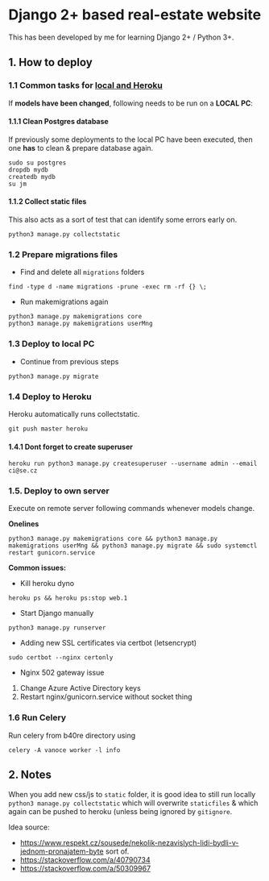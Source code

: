 # Django 2+ based real-estate website

This has been developed by me for learning Django 2+ / Python 3+. 

## 1. How to deploy

### 1.1 Common tasks for <u>local and Heroku</u>

If **models have been changed**, following needs to be run on a **LOCAL PC**:

#### 1.1.1 Clean Postgres database 

If previously some deployments to the local PC have been executed, then one **has** to clean & prepare database again. 

```
sudo su postgres
dropdb mydb
createdb mydb
su jm
```

#### 1.1.2 Collect static files

This also acts as a sort of test that can identify some errors early on.

```
python3 manage.py collectstatic
```

### 1.2 Prepare migrations files

- Find and delete all `migrations` folders

```
find -type d -name migrations -prune -exec rm -rf {} \;
```

- Run makemigrations again

```
python3 manage.py makemigrations core
python3 manage.py makemigrations userMng
```

### 1.3 Deploy to local PC

- Continue from previous steps

```
python3 manage.py migrate
```

### 1.4 Deploy to Heroku

Heroku automatically runs collectstatic.

```
git push master heroku
```

#### 1.4.1 Dont forget to create superuser

```
heroku run python3 manage.py createsuperuser --username admin --email ci@se.cz
```

### 1.5. Deploy to own server

Execute on remote server following commands whenever models change.

**Onelines**

```python3 manage.py makemigrations core && python3 manage.py makemigrations userMng && python3 manage.py migrate && sudo systemctl restart gunicorn.service ```

**Common issues:**

- Kill heroku dyno

```
heroku ps && heroku ps:stop web.1
```

- Start Django manually

```
python3 manage.py runserver
```

- Adding new SSL certificates via certbot (letsencrypt)

```
sudo certbot --nginx certonly
```

- Nginx 502 gateway issue

1. Change Azure Active Directory keys
2. Restart nginx/gunicorn.service without socket thing

### 1.6 Run Celery

Run celery from b40re directory using

```
celery -A vanoce worker -l info
```


## 2. Notes

When you add new css/js to `static` folder, it is good idea to still run locally `python3 manage.py collectstatic` which will overwrite `staticfiles` & which again can be pushed to heroku (unless being ignored by `gitignore`. 

Idea source: 
- <https://www.respekt.cz/sousede/nekolik-nezavislych-lidi-bydli-v-jednom-pronajatem-byte> sort of.
- <https://stackoverflow.com/a/40790734>
- <https://stackoverflow.com/a/50309967>